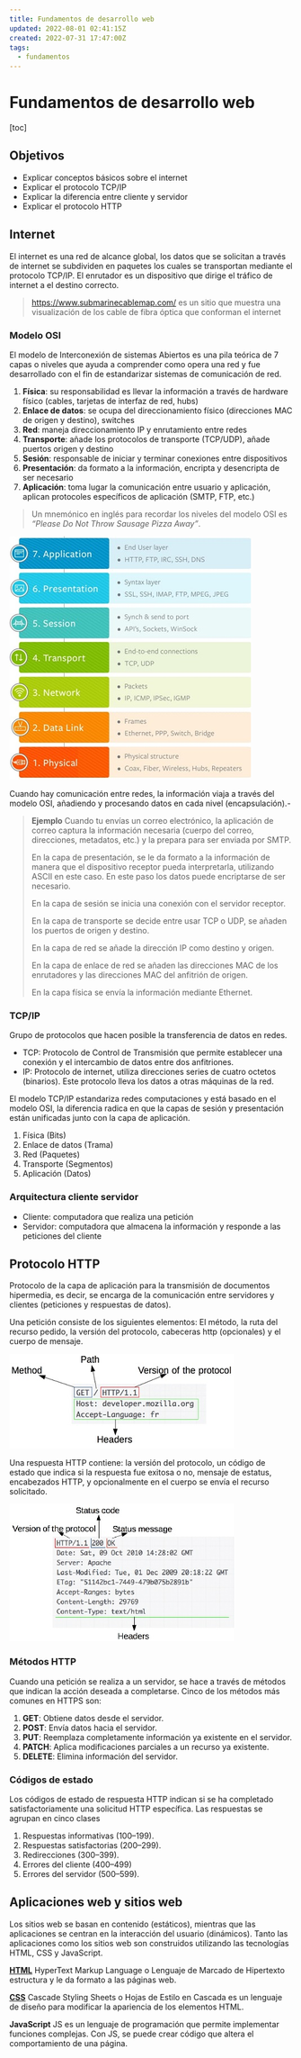 ```yaml
---
title: Fundamentos de desarrollo web
updated: 2022-08-01 02:41:15Z
created: 2022-07-31 17:47:00Z
tags:
  - fundamentos
---
```


# Fundamentos de desarrollo web

[toc]

## Objetivos

- Explicar conceptos básicos sobre el internet
- Explicar el protocolo TCP/IP
- Explicar la diferencia entre cliente y servidor
- Explicar el protocolo HTTP

## Internet

El internet es una red de alcance global, los datos que se solicitan a través de internet se subdividen en paquetes los cuales se transportan mediante el protocolo TCP/IP. El enrutador es un dispositivo que dirige el tráfico de internet a el destino correcto.

> https://www.submarinecablemap.com/ es un sitio que muestra una visualización de los cable de fibra
> óptica que conforman el internet

### Modelo OSI

El modelo de Interconexión de sistemas Abiertos es una pila teórica de 7 capas o niveles que ayuda a comprender como opera una red y fue desarrollado con el fin de estandarizar sistemas de comunicación de red.

1.  **Física**: su responsabilidad es llevar la información a través de hardware físico
    (cables, tarjetas de interfaz de red, hubs)
2.  **Enlace de datos**: se ocupa del direccionamiento físico (direcciones MAC de origen y destino), switches
3.  **Red**: maneja direccionamiento IP y enrutamiento entre redes
4.  **Transporte**: añade los protocolos de transporte (TCP/UDP), añade puertos origen y destino
5.  **Sesión**: responsable de iniciar y terminar conexiones entre dispositivos
6.  **Presentación**: da formato a la información, encripta y desencripta de ser necesario
7.  **Aplicación**: toma lugar la comunicación entre usuario y aplicación, aplican protocoles específicos de aplicación (SMTP, FTP, etc.)

> Un mnemónico en inglés para recordar los niveles del modelo OSI es *“Please Do Not Throw Sausage Pizza Away”*.

![0346e61bdda14076a8d87835671921bb.jpg](../../_resources/0346e61bdda14076a8d87835671921bb.jpg)

Cuando hay comunicación entre redes, la información viaja a través del modelo OSI, añadiendo y procesando datos en cada nivel (encapsulación).-

> **Ejemplo**
> Cuando tu envías un correo electrónico, la aplicación de correo captura la información necesaria (cuerpo del correo, direcciones, metadatos, etc.) y la prepara para ser enviada por SMTP.
> 
> En la capa de presentación, se le da formato a la información de manera que el dispositivo receptor pueda interpretarla, utilizando ASCII en este caso. En este paso los datos puede encriptarse de ser necesario.
> 
> En la capa de sesión se inicia una conexión con el servidor receptor.
> 
> En la capa de transporte se decide entre usar TCP o UDP, se añaden los puertos de origen y destino.
> 
> En la capa de red se añade la dirección IP como destino y origen.
> 
> En la capa de enlace de red se añaden las direcciones MAC de los enrutadores y las direcciones MAC del anfitrión de origen.
> 
> En la capa física se envía la información mediante Ethernet.

### TCP/IP

Grupo de protocolos que hacen posible la transferencia de datos en redes.

- TCP: Protocolo de Control de Transmisión que permite establecer una conexión y el intercambio de datos entre dos anfitriones.
- IP: Protocolo de internet, utiliza direcciones series de cuatro octetos (binarios). Este protocolo lleva los datos a otras máquinas de la red.

El modelo TCP/IP estandariza redes computaciones y está basado en el modelo OSI, la diferencia radica en que la capas de sesión y presentación están unificadas junto con la capa de aplicación.

1.  Física (Bits)
2.  Enlace de datos (Trama)
3.  Red (Paquetes)
4.  Transporte (Segmentos)
5.  Aplicación (Datos)

### Arquitectura cliente servidor

- Cliente: computadora que realiza una petición
- Servidor: computadora que almacena la información y responde a las peticiones del cliente

## Protocolo HTTP

Protocolo de la capa de aplicación para la transmisión de documentos hipermedia, es decir, se encarga de la comunicación entre servidores y clientes (peticiones y respuestas de datos).

Una petición consiste de los siguientes elementos: El método, la ruta del recurso pedido, la versión del protocolo, cabeceras http (opcionales) y el cuerpo de mensaje.

![http-request.jpg](../../_resources/http-request.jpg)

Una respuesta HTTP contiene: la versión del protocolo, un código de estado que indica si la respuesta fue exitosa o no, mensaje de estatus, encabezados HTTP, y opcionalmente en el cuerpo se envía el recurso solicitado.

![http-response.jpg](../../_resources/http-response.jpg)

### Métodos HTTP

Cuando una petición se realiza a un servidor, se hace a través de métodos que indican la acción deseada a completarse. Cinco de los métodos más comunes en HTTPS son:

1.  **GET**: Obtiene datos desde el servidor.
2.  **POST**: Envía datos hacia el servidor.
3.  **PUT**: Reemplaza completamente información ya existente en el servidor.
4.  **PATCH**: Aplica modificaciones parciales a un recurso ya existente.
5.  **DELETE**: Elimina información del servidor.

### Códigos de estado

Los códigos de estado de respuesta HTTP indican si se ha completado satisfactoriamente una solicitud HTTP específica. Las respuestas se agrupan en cinco clases

1.  Respuestas informativas (100–199).
2.  Respuestas satisfactorias (200–299).
3.  Redirecciones (300–399).
4.  Errores del cliente (400–499)
5.  Errores del servidor (500–599).

## Aplicaciones web y sitios web

Los sitios web se basan en contenido (estáticos), mientras que las aplicaciones se centran en la interacción del usuario (dinámicos). Tanto las aplicaciones como los sitios web son construidos utilizando las tecnologías HTML, CSS y JavaScript.

[**HTML**](../../Generation%20Bootcamp/Desarrollo%20Web/Fundamentos%20de%20HTML.md)
HyperText Markup Language o Lenguaje de Marcado de Hipertexto estructura y le da formato a las páginas web.

[**CSS**](../../Generation%20Bootcamp/Desarrollo%20Web/Fundamentos%20de%20CSS.md)
Cascade Styling Sheets o Hojas de Estilo en Cascada es un lenguaje de diseño para modificar la apariencia de los elementos HTML.

**JavaScript**
JS es un lenguaje de programación que permite implementar funciones complejas. Con JS, se puede crear código que altera el comportamiento de una página.
